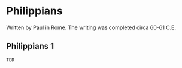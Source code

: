 # Philippians

Written by Paul in Rome. The writing was completed circa 60-61 C.E.

## Philippians 1

```
TBD
```



